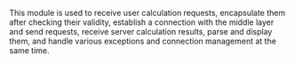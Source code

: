 
This module is used to receive user calculation requests, encapsulate them after checking their validity, establish a connection with the middle layer and send requests, receive server calculation results, parse and display them, and handle various exceptions and connection management at the same time.
